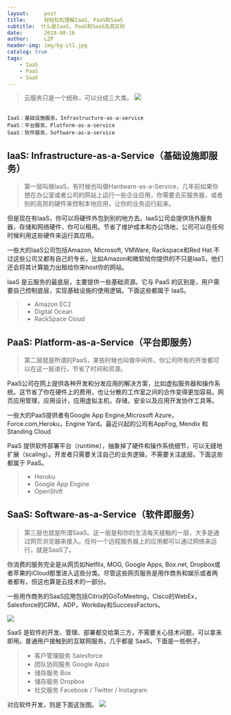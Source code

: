 ```yaml
---
layout:     post
title:      轻轻松松理解IaaS, PaaS和SaaS
subtitle:  什么是IaaS, PaaS和SaaS及其区别
date:       2018-08-16
author:     LZP
header-img: img/bg-it1.jpg
catalog: true
tags:
    - IaaS
    - PaaS
    - SaaS
---
```


> 云服务只是一个统称，可以分成三大类。
> ![](http://www.ruanyifeng.com/blogimg/asset/2017/bg2017072301.jpg)

```

IaaS：基础设施服务，Infrastructure-as-a-service
PaaS：平台服务，Platform-as-a-service
SaaS：软件服务，Software-as-a-service

```

## IaaS: Infrastructure-as-a-Service（基础设施即服务）

> 第一层叫做IaaS，有时候也叫做Hardware-as-a-Service，几年前如果你想在办公室或者公司的网站上运行一些企业应用，你需要去买服务器，或者别的高昂的硬件来控制本地应用，让你的业务运行起来。

但是现在有IaaS，你可以将硬件外包到别的地方去。IaaS公司会提供场外服务器，存储和网络硬件，你可以租用。节省了维护成本和办公场地，公司可以在任何时候利用这些硬件来运行其应用。

一些大的IaaS公司包括Amazon, Microsoft, VMWare, Rackspace和Red Hat.不过这些公司又都有自己的专长，比如Amazon和微软给你提供的不只是IaaS，他们还会将其计算能力出租给你来host你的网站。

IaaS 是云服务的最底层，主要提供一些基础资源。它与 PaaS 的区别是，用户需要自己控制底层，实现基础设施的使用逻辑。下面这些都属于 IaaS。
>
> * Amazon EC2
> * Digital Ocean
> * RackSpace Cloud

## PaaS: Platform-as-a-Service（平台即服务）

> 第二层就是所谓的PaaS，某些时候也叫做中间件。你公司所有的开发都可以在这一层进行，节省了时间和资源。

PaaS公司在网上提供各种开发和分发应用的解决方案，比如虚拟服务器和操作系统。这节省了你在硬件上的费用，也让分散的工作室之间的合作变得更加容易。网页应用管理，应用设计，应用虚拟主机，存储，安全以及应用开发协作工具等。

一些大的PaaS提供者有Google App Engine,Microsoft Azure，Force.com,Heroku，Engine Yard。最近兴起的公司有AppFog, Mendix 和 Standing Cloud

PaaS 提供软件部署平台（runtime），抽象掉了硬件和操作系统细节，可以无缝地扩展（scaling）。开发者只需要关注自己的业务逻辑，不需要关注底层。下面这些都属于 PaaS。
>
> * Heroku
> * Google App Engine
> * OpenShift

## SaaS: Software-as-a-Service（软件即服务）

> 第三层也就是所谓SaaS。这一层是和你的生活每天接触的一层，大多是通过网页浏览器来接入。任何一个远程服务器上的应用都可以通过网络来运行，就是SaaS了。

你消费的服务完全是从网页如Netflix, MOG, Google Apps, Box.net, Dropbox或者苹果的iCloud那里进入这些分类。尽管这些网页服务是用作商务和娱乐或者两者都有，但这也算是云技术的一部分。

一些用作商务的SaaS应用包括Citrix的GoToMeeting，Cisco的WebEx，Salesforce的CRM，ADP，Workday和SuccessFactors。

![](https://gss0.baidu.com/-4o3dSag_xI4khGko9WTAnF6hhy/zhidao/wh%3D600%2C800/sign=9fb0878813ce36d3a2518b360ac316bf/86d6277f9e2f0708ec3d5152ef24b899a901f2ac.jpg)

SaaS 是软件的开发、管理、部署都交给第三方，不需要关心技术问题，可以拿来即用。普通用户接触到的互联网服务，几乎都是 SaaS，下面是一些例子。
>
> * 客户管理服务 Salesforce
> * 团队协同服务 Google Apps
> * 储存服务 Box
> * 储存服务 Dropbox
> * 社交服务 Facebook / Twitter / Instagram

对应软件开发，则是下面这张图。
![](http://www.ruanyifeng.com/blogimg/asset/2017/bg2017072307.jpg)
